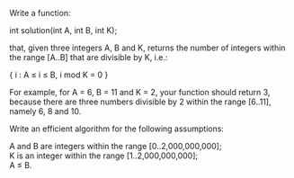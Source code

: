 Write a function:  
  
int solution(int A, int B, int K);  
  
that, given three integers A, B and K, returns the number of integers within the range [A..B] that are divisible by K, i.e.:  
  
{ i : A ≤ i ≤ B, i mod K = 0 }  
  
For example, for A = 6, B = 11 and K = 2, your function should return 3, because there are three numbers divisible by 2 within the range [6..11], namely 6, 8 and 10.  
  
Write an efficient algorithm for the following assumptions:  
  
A and B are integers within the range [0..2,000,000,000];  
K is an integer within the range [1..2,000,000,000];  
A ≤ B.
